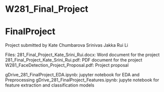 # W281_Final_Project
# FinalProject

Project submitted by 
Kate Chumbarova
Srinivas Jakka
Rui Li

Files:
281_Final_Project_Kate_Srini_Rui.docx: Word document for the project
281_Final_Project_Kate_Srini_Rui.pdf: PDF document for the project
W281_FaceDetection_Project_Proposal.pdf: Project proposal

gDrive_281_FinalProject_EDA.ipynb: jupyter notebook for EDA and Preprocessing
gDrive_281_FinalProject_Features.ipynb: jupyte notebook for feature extraction and classification models
